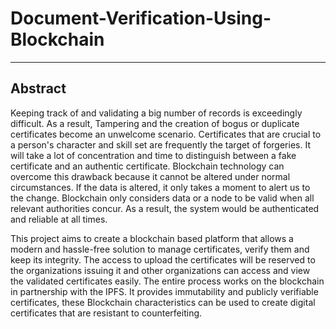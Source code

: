 # Document-Verification-Using-Blockchain
-----------------------------------------
## Abstract
Keeping track of and validating a big number of records is exceedingly difficult. As a
result, Tampering and the creation of bogus or duplicate certificates become an
unwelcome scenario. Certificates that are crucial to a person's character and skill set are
frequently the target of forgeries. It will take a lot of concentration and time to
distinguish between a fake certificate and an authentic certificate. Blockchain technology
can overcome this drawback because it cannot be altered under normal circumstances. If
the data is altered, it only takes a moment to alert us to the change. Blockchain only
considers data or a node to be valid when all relevant authorities concur. As a result, the
system would be authenticated and reliable at all times.

This project aims to create a blockchain based platform that allows a modern and
hassle-free solution to manage certificates, verify them and keep its integrity. The access
to upload the certificates will be reserved to the organizations issuing it and other
organizations can access and view the validated certificates easily. The entire process
works on the blockchain in partnership with the IPFS. It provides immutability and
publicly verifiable certificates, these Blockchain characteristics can be used to create
digital certificates that are resistant to counterfeiting.



